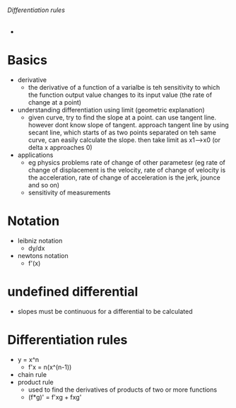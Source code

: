 ###### Differentiation rules
- 

# Basics
- derivative
    + the derivative of a function of a varialbe is teh sensitivity to which the function output value changes to its input value (the rate of change at a point)
- understanding differentiation using limit (geometric explanation)
    + given curve, try to find the slope at a point. can use tangent line. however dont know slope of tangent. approach tangent line by using secant line, which starts of as two points separated on teh same curve, can easily calculate the slope. then take limit as x1-->x0 (or delta x approaches 0)
- applications
    + eg physics problems rate of change of other parametesr (eg rate of change of displacement is the velocity, rate of change of velocity is the acceleration, rate of change of acceleration is the jerk, jounce and so on)
    + sensitivity of measurements


# Notation
- leibniz notation 
    + dy/dx
- newtons notation
    + f'(x)

# undefined differential
- slopes must be continuous for a differential to be calculated

# Differentiation rules
- y = x^n
    + f'x = n(x^(n-1))
- chain rule
- product rule
    + used to find the derivatives of products of two or more functions
    + (f*g)' = f'xg + fxg'